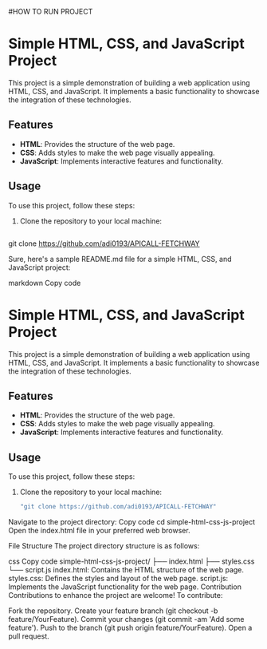 #HOW TO RUN PROJECT

# Simple HTML, CSS, and JavaScript Project

This project is a simple demonstration of building a web application using HTML, CSS, and JavaScript. It implements a basic functionality to showcase the integration of these technologies.

## Features

- **HTML**: Provides the structure of the web page.
- **CSS**: Adds styles to make the web page visually appealing.
- **JavaScript**: Implements interactive features and functionality.

## Usage

To use this project, follow these steps:

1. Clone the repository to your local machine:

   ```bash
 git clone https://github.com/adi0193/APICALL-FETCHWAY




 
Sure, here's a sample README.md file for a simple HTML, CSS, and JavaScript project:

markdown
Copy code
# Simple HTML, CSS, and JavaScript Project

This project is a simple demonstration of building a web application using HTML, CSS, and JavaScript. It implements a basic functionality to showcase the integration of these technologies.

## Features

- **HTML**: Provides the structure of the web page.
- **CSS**: Adds styles to make the web page visually appealing.
- **JavaScript**: Implements interactive features and functionality.

## Usage

To use this project, follow these steps:

1. Clone the repository to your local machine:

   ```bash
   "git clone https://github.com/adi0193/APICALL-FETCHWAY"
   
Navigate to the project directory:
Copy code
cd simple-html-css-js-project
Open the index.html file in your preferred web browser.

File Structure
The project directory structure is as follows:

css
Copy code
simple-html-css-js-project/
├── index.html
├── styles.css
└── script.js
index.html: Contains the HTML structure of the web page.
styles.css: Defines the styles and layout of the web page.
script.js: Implements the JavaScript functionality for the web page.
Contribution
Contributions to enhance the project are welcome! To contribute:

Fork the repository.
Create your feature branch (git checkout -b feature/YourFeature).
Commit your changes (git commit -am 'Add some feature').
Push to the branch (git push origin feature/YourFeature).
Open a pull request.
